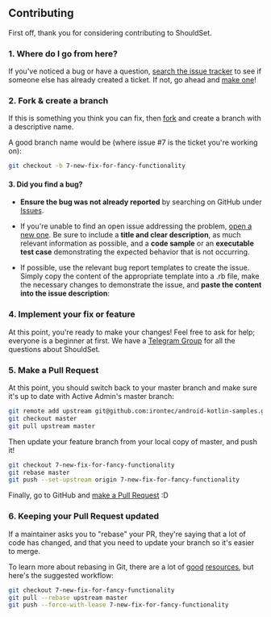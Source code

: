 ## Contributing

First off, thank you for considering contributing to ShouldSet. 

### 1. Where do I go from here?

If you've noticed a bug or have a question,
[search the issue tracker](https://github.com/MontiniCristian/ShouldSet/issues?q=something)
to see if someone else has already created a ticket.
If not, go ahead and [make one](https://github.com/MontiniCristian/ShouldSet/issues/new)!

### 2. Fork & create a branch

If this is something you think you can fix, then
[fork](https://help.github.com/articles/fork-a-repo)
and create a branch with a descriptive name.

A good branch name would be (where issue #7 is the ticket you're working on):

```sh
git checkout -b 7-new-fix-for-fancy-functionality
```

#### 3. Did you find a bug?

* **Ensure the bug was not already reported** by searching on GitHub under [Issues](https://github.com/MontiniCristian/ShouldSet/issues).

* If you're unable to find an open issue addressing the problem, [open a new one](https://github.com/MontiniCristian/ShouldSet/issues/new). 
Be sure to include a **title and clear description**, as much relevant information as possible, 
and a **code sample** or an **executable test case** demonstrating the expected behavior that is not occurring.

* If possible, use the relevant bug report templates to create the issue. 
Simply copy the content of the appropriate template into a .rb file, make the necessary changes to demonstrate the issue, 
and **paste the content into the issue description**:

### 4. Implement your fix or feature

At this point, you're ready to make your changes! Feel free to ask for help;
everyone is a beginner at first. 
We have a [Telegram Group](https://t.me/joinchat/EibedxVyHBjVSgZtYhTFUw) for all the questions about ShouldSet.

### 5. Make a Pull Request

At this point, you should switch back to your master branch and make sure it's
up to date with Active Admin's master branch:

```sh
git remote add upstream git@github.com:irontec/android-kotlin-samples.git
git checkout master
git pull upstream master
```

Then update your feature branch from your local copy of master, and push it!

```sh
git checkout 7-new-fix-for-fancy-functionality
git rebase master
git push --set-upstream origin 7-new-fix-for-fancy-functionality
```

Finally, go to GitHub and
[make a Pull Request](https://help.github.com/articles/creating-a-pull-request)
:D

### 6. Keeping your Pull Request updated

If a maintainer asks you to "rebase" your PR, they're saying that a lot of code
has changed, and that you need to update your branch so it's easier to merge.

To learn more about rebasing in Git, there are a lot of
[good](http://git-scm.com/book/en/Git-Branching-Rebasing)
[resources](https://help.github.com/articles/interactive-rebase),
but here's the suggested workflow:

```sh
git checkout 7-new-fix-for-fancy-functionality
git pull --rebase upstream master
git push --force-with-lease 7-new-fix-for-fancy-functionality
```
